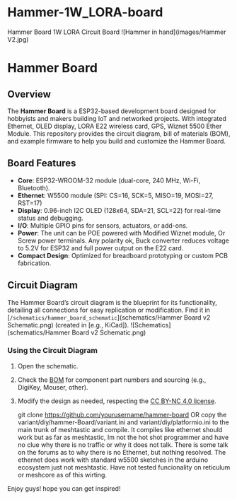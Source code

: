 # Hammer-1W_LORA-board
Hammer Board 1W LORA Circuit Board
![Hammer in hand](images/Hammer V2.jpg)

# Hammer Board

## Overview
The **Hammer Board** is a ESP32-based development board designed for hobbyists and makers building IoT and networked projects. With integrated Ethernet, OLED display, LORA E22 wireless card, GPS, Wiznet 5500 Ether Module. This repository provides the circuit diagram, bill of materials (BOM), and example firmware to help you build and customize the Hammer Board.

## Board Features
- **Core**: ESP32-WROOM-32 module (dual-core, 240 MHz, Wi-Fi, Bluetooth).
- **Ethernet**: W5500 module (SPI: CS=16, SCK=5, MISO=19, MOSI=27, RST=17)
- **Display**: 0.96-inch I2C OLED (128x64, SDA=21, SCL=22) for real-time status and debugging.
- **I/O**: Multiple GPIO pins for sensors, actuators, or add-ons.
- **Power**: The unit can be POE powered with Modified Wiznet module, Or Screw power terminals. Any polarity ok, Buck converter reduces voltage to 5.2V for ESP32 and full power output on the E22 card.
- **Compact Design**: Optimized for breadboard prototyping or custom PCB fabrication.

## Circuit Diagram
The Hammer Board’s circuit diagram is the blueprint for its functionality, detailing all connections for easy replication or modification. Find it in [`/schematics/hammer_board_schematic`](schematics/Hammer Board v2 Schematic.png) (created in [e.g., KiCad]).
![Schematics](schematics/Hammer Board v2 Schematic.png)

### Using the Circuit Diagram
1. Open the schematic.
2. Check the [BOM](schematics/BOM.csv) for component part numbers and sourcing (e.g., DigiKey, Mouser, other).
4. Modify the design as needed, respecting the [CC BY-NC 4.0 license](#license).

   git clone https://github.com/yourusername/hammer-board  OR copy the variant/diy/hammer-Board/variant.ini and variant/diy/platformio.ini to the main trunk of meshtastic and compile. 
It compiles like ethernet should work but as far as meshtastic, Im not the hot shot programmer and have no clue why there is no traffic or why it does not talk. There is some talk on the forums as to why there is no Ethernet, but nothing resolved. 
The ethernet does work with standard w5500 sketches in the arduino ecosystem just not meshtastic. Have not tested funcionality on reticulum or meshcore as of this wirting. 

Enjoy guys! hope you can get inspired!
